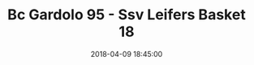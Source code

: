 ---
title: Bc Gardolo 95 - Ssv Leifers Basket 18
date: 2018-04-09 18:45:00
squadra-a: Ssv Leifers Basket
punteggio-a: 18
squadra-b: Bc Gardolo
punteggio-b: 95
partite/squadra: under-13-17-18
luogo: Centro Sportivo Trento Nord
categoria: under 13
---
